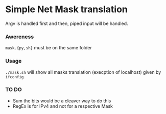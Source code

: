 # Simple Net Mask translation

Argv is handled first and then, piped input will be handled.

### Awereness
`mask.{py,sh}` must be on the same folder

### Usage
```./mask.sh```  will show all masks translation (execption of localhost) given by `ifconfig`

### TO DO
- Sum the bits would be a cleaver way to do this
- RegEx is for IPv4 and not for a respective Mask
